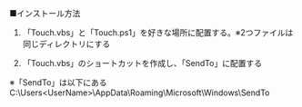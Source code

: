 ■インストール方法

1. 「Touch.vbs」と「Touch.ps1」を好きな場所に配置する。※2つファイルは同じディレクトリにする

2. 「Touch.vbs」のショートカットを作成し、「SendTo」に配置する

※「SendTo」は以下にある
C:\Users\<UserName>\AppData\Roaming\Microsoft\Windows\SendTo
